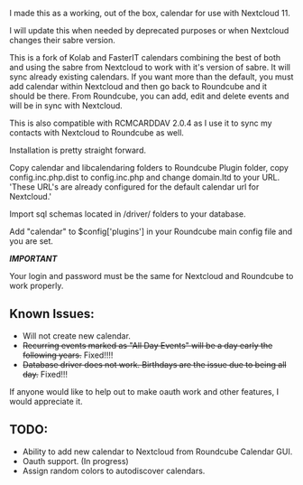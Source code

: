 I made this as a working, out of the box, calendar for use with Nextcloud 11.

I will update this when needed by deprecated purposes or when Nextcloud changes their sabre version.

This is a fork of Kolab and FasterIT calendars combining the best of both and using the sabre from Nextcloud to work with it's version of sabre. It will sync already existing calendars. If you want more than the default, you must add calendar within Nextcloud
and then go back to Roundcube and it should be there. From Roundcube, you can add, edit and delete events and will be in sync
with Nextcloud.

This is also compatible with RCMCARDDAV 2.0.4 as I use it to sync my contacts with Nextcloud to Roundcube as well.

Installation is pretty straight forward.

Copy calendar and libcalendaring folders to Roundcube Plugin folder, copy config.inc.php.dist to config.inc.php and change domain.ltd to your URL. 'These URL's are already configured for the default calendar url for Nextcloud.'

Import sql schemas located in /driver/ folders to your database.

Add "calendar" to $config['plugins'] in your Roundcube main config file and you are set.

***IMPORTANT***

Your login and password must be the same for Nextcloud and Roundcube to work properly.

Known Issues:
-------
* Will not create new calendar.
* ~~Recurring events marked as "All Day Events" will be a day early the following years.~~ Fixed!!!!
* ~~Database driver does not work. Birthdays are the issue due to being all day.~~ Fixed!!!

If anyone would like to help out to make oauth work and other features, I would appreciate it.

TODO:
-------
* Ability to add new calendar to Nextcloud from Roundcube Calendar GUI.
* Oauth support. (In progress)
* Assign random colors to autodiscover calendars.
